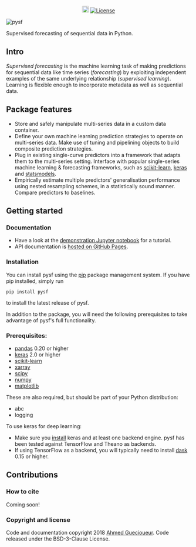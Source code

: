 <p align="center">
  <a href="https://badge.fury.io/py/pysf"><img src="https://badge.fury.io/py/pysf.svg" alt="pysf version" height="18"></a>
  <a href="https://opensource.org/licenses/BSD-3-Clause"><img src="https://img.shields.io/badge/License-BSD%203--Clause-blue.svg" alt="License"></a>
</p>

![pysf](https://github.com/alan-turing-institute/pysf/raw/master/docs/_static/logo.png)

Supervised forecasting of sequential data in Python.

## Intro

_Supervised forecasting_ is the machine learning task of making predictions for sequential data like time series (_forecasting_) by exploiting independent examples of the same underlying relationship (_supervised learning_). Learning is flexible enough to incorporate metadata as well as sequential data.

## Package features

* Store and safely manipulate multi-series data in a custom data container.
* Define your own machine learning prediction strategies to operate on multi-series data. Make use of tuning and pipelining objects to build composite prediction strategies.
* Plug in existing single-curve predictors into a framework that adapts them to the multi-series setting. Interface with popular single-series machine learning & forecasting frameworks, such as [scikit-learn](https://scikit-learn.org/stable/), [keras](https://keras.io/) and [statsmodels](https://www.statsmodels.org/stable/index.html). 
* Empirically estimate multiple predictors' generalisation performance using nested resampling schemes, in a statistically sound manner. Compare predictors to baselines.


## Getting started

### Documentation

* Have a look at the [demonstration Jupyter notebook](examples/Walkthrough.ipynb) for a tutorial.
* API documentation is [hosted on GitHub Pages](https://alan-turing-institute.github.io/pysf).

### Installation

You can install pysf using the [pip](https://pypi.org/project/pysf/) package management system. If you have pip installed, simply run
```
pip install pysf
```
to install the latest release of pysf.

In addition to the package, you will need the following prerequisites to take advantage of pysf's full functionality.

### Prerequisites:

* [pandas](https://pandas.pydata.org/pandas-docs/stable/install.html) 0.20 or higher
* [keras](https://keras.io/#installation) 2.0 or higher
* [scikit-learn](https://scikit-learn.org/stable/install.html)
* [xarray](http://xarray.pydata.org/en/stable/installing.html)
* [scipy](https://scipy.org/install.html)
* [numpy](https://scipy.org/install.html)
* [matplotlib](https://matplotlib.org/users/installing.html)

These are also required, but should be part of your Python distribution:
* abc
* logging

To use keras for deep learning:
* Make sure you [install](https://keras.io/#installation) keras and at least one backend engine. pysf has been tested against TensorFlow and Theano as backends. 
* If using TensorFlow as a backend, you will typically need to install [dask](http://docs.dask.org/en/latest/install.html) 0.15 or higher.

## Contributions

### How to cite

Coming soon!

### Copyright and license

Code and documentation copyright 2018 [Ahmed Guecioueur](https://www.ahmedgc.com). Code released under the BSD-3-Clause License. 
